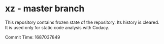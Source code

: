 # xz - master branch

This repository contains frozen state of the repository.
Its history is cleared. It is used only for static code
analysis with Codacy.

Commit Time: 1687037849